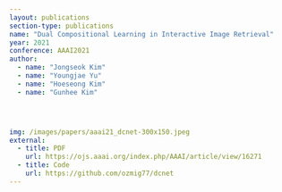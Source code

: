 ```yaml
---
layout: publications
section-type: publications
name: "Dual Compositional Learning in Interactive Image Retrieval"
year: 2021
conference: AAAI2021
author:
  - name: "Jongseok Kim"
  - name: "Youngjae Yu"
  - name: "Hoeseong Kim"
  - name: "Gunhee Kim"




img: /images/papers/aaai21_dcnet-300x150.jpeg
external:
  - title: PDF
    url: https://ojs.aaai.org/index.php/AAAI/article/view/16271
  - title: Code
    url: https://github.com/ozmig77/dcnet  
---
```



